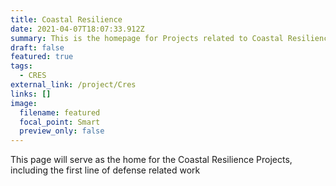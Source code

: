 ```yaml
---
title: Coastal Resilience
date: 2021-04-07T18:07:33.912Z
summary: This is the homepage for Projects related to Coastal Resilience
draft: false
featured: true
tags:
  - CRES
external_link: /project/Cres
links: []
image:
  filename: featured
  focal_point: Smart
  preview_only: false
---
```

This page will serve as the home for the Coastal Resilience Projects, including the first line of defense related work
